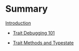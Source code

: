 # Summary

[Introduction](README.md)

<!-- - [Whirlwind Tour](whirlwind.md) -->

- [Trait Debugging 101](trait-debugging-101.md)

- [Trait Methods and Typestate](typestate.md)

